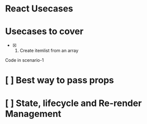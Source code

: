 # React Usecases

# Usecases to cover

- [x] 1. Create itemlist from an array

Code in scenario-1

# [  ] Best way to pass props 

# [ ] State, lifecycle and  Re-render Management
